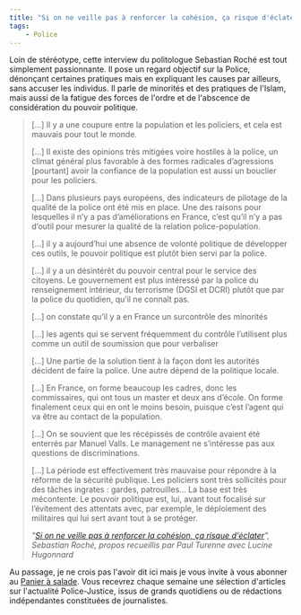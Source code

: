 ```yaml
---
title: "Si on ne veille pas à renforcer la cohésion, ça risque d'éclater"
tags:
    - Police
---
```


Loin de stéréotype, cette interview du politologue Sebastian Roché est tout
simplement passionnante. Il pose un regard objectif sur la Police, dénonçant
certaines pratiques mais en expliquant les causes par ailleurs, sans accuser les
individus. Il parle de minorités et des pratiques de l'Islam, mais aussi de la
fatigue des forces de l'ordre et de l'abscence de considération du pouvoir
politique.

<!-- more -->

> […] Il y a une coupure entre la population et les policiers, et cela est
> mauvais pour tout le monde.
>
> […] Il existe des opinions très mitigées voire hostiles à la police, un climat
> général plus favorable à des formes radicales d’agressions [pourtant] avoir la
> confiance de la population est aussi un bouclier pour les policiers.
>
> […] Dans plusieurs pays européens, des indicateurs de pilotage de la qualité
> de la police ont été mis en place. Une des raisons pour lesquelles il n’y a
> pas d’améliorations en France, c’est qu’il n’y a pas d’outil pour mesurer la
> qualité de la relation police-population.
>
> […] il y a aujourd’hui une absence de volonté politique de développer ces
> outils, le pouvoir politique est plutôt bien servi par la police.
>
> […] il y a un désintérêt du pouvoir central pour le service des citoyens. Le
> gouvernement est plus intéressé par la police du renseignement intérieur, du
> terrorisme (DGSI et DCRI) plutôt que par la police du quotidien, qu’il ne
> connaît pas.
>
> […] on constate qu’il y a en France un surcontrôle des minorités
>
> […] les agents qui se servent fréquemment du contrôle l’utilisent plus comme
> un outil de soumission que pour verbaliser
>
> […] Une partie de la solution tient à la façon dont les autorités décident de
> faire la police. Une autre dépend de la politique locale.
>
> […] En France, on forme beaucoup les cadres, donc les commissaires, qui ont
> tous un master et deux ans d’école. On forme finalement ceux qui en ont le
> moins besoin, puisque c’est l’agent qui va être au contact de la population.
>
> […] On se souvient que les récépissés de contrôle avaient été enterrés par
> Manuel Valls. Le management ne s’intéresse pas aux questions de
> discriminations.
>
> […] La période est effectivement très mauvaise pour répondre à la réforme de
> la sécurité publique. Les policiers sont très sollicités pour des tâches
> ingrates : gardes, patrouilles… La base est très mécontente. Le pouvoir
> politique est, lui, avant tout focalisé sur l’évitement des attentats avec,
> par exemple, le déploiement des militaires qui lui sert avant tout à se
> protéger.
>
> <cite>"[Si on ne veille pas à renforcer la cohésion, ça risque d'éclater](http://www.placegrenet.fr/2017/01/12/sebastian-roche-on-ne-veille-a-renforcer-cohesion-ca-risque-declater/118029)",
> Sebastian Roché, propos recueillis par Paul Turenne avec Lucine
> Hugonnard</cite>

Au passage, je ne crois pas l'avoir dit ici mais je vous invite à vous abonner
au
[Panier à salade](http://us12.campaign-archive2.com/home/?u=93670423e9243101afcfcae19&id=3c8978e498).
Vous recevrez chaque semaine une sélection d'articles sur l'actualité
Police-Justice, issus de grands quotidiens ou de rédactions indépendantes
constituées de journalistes.
